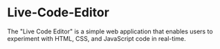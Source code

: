 # Live-Code-Editor
The "Live Code Editor" is a simple web application that enables users to experiment with HTML, CSS, and JavaScript code in real-time.
